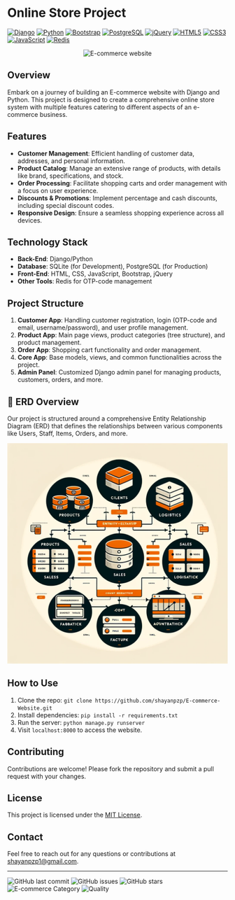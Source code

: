 # Online Store Project

[![Django](https://img.shields.io/badge/Django-5.0-brightgreen?logo=django)](https://www.djangoproject.com/)
[![Python](https://img.shields.io/badge/Python-3.12-blue?logo=python)](https://www.python.org/)
[![Bootstrap](https://img.shields.io/badge/Bootstrap-5.3-purple?logo=bootstrap)](https://getbootstrap.com/)
[![PostgreSQL](https://img.shields.io/badge/PostgreSQL-14.2-blue?logo=postgresql)](https://www.postgresql.org/)
[![jQuery](https://img.shields.io/badge/jQuery-3.6.0-blue?logo=jquery)](https://jquery.com/)
[![HTML5](https://img.shields.io/badge/HTML-5-orange?logo=html5)](https://developer.mozilla.org/en-US/docs/Web/Guide/HTML/HTML5)
[![CSS3](https://img.shields.io/badge/CSS-3-blue?logo=css3)](https://developer.mozilla.org/en-US/docs/Web/CSS)
[![JavaScript](https://img.shields.io/badge/JavaScript-ES6-yellow?logo=javascript)](https://www.ecma-international.org/publications-and-standards/standards/ecma-262/)
[![Redis](https://img.shields.io/badge/Redis-7.0-red?logo=redis)](https://redis.io/)

<p align="center"> <img src="https://www.zuplic.com/wp-content/uploads/2018/07/eCommerce-Animated-GIF.gif" alt="E-commerce website" /> </p>

## Overview
Embark on a journey of building an E-commerce website with Django and Python. This project is designed to create a comprehensive online store system with multiple features catering to different aspects of an e-commerce business.

## Features
- **Customer Management**: Efficient handling of customer data, addresses, and personal information.
- **Product Catalog**: Manage an extensive range of products, with details like brand, specifications, and stock.
- **Order Processing**: Facilitate shopping carts and order management with a focus on user experience.
- **Discounts & Promotions**: Implement percentage and cash discounts, including special discount codes.
- **Responsive Design**: Ensure a seamless shopping experience across all devices.

## Technology Stack
- **Back-End**: Django/Python
- **Database**: SQLite (for Development), PostgreSQL (for Production)
- **Front-End**: HTML, CSS, JavaScript, Bootstrap, jQuery
- **Other Tools**: Redis for OTP-code management

## Project Structure
1. **Customer App**: Handling customer registration, login (OTP-code and email, username/password), and user profile management.
2. **Product App**: Main page views, product categories (tree structure), and product management.
3. **Order App**: Shopping cart functionality and order management.
4. **Core App**: Base models, views, and common functionalities across the project.
5. **Admin Panel**: Customized Django admin panel for managing products, customers, orders, and more.

## 📐 ERD Overview

Our project is structured around a comprehensive Entity Relationship Diagram (ERD) that defines the relationships between various components like Users, Staff, Items, Orders, and more.

<p align="center"> <img src="backend\static\erd.WEBP" alt="Online_Store_Project_pzp"/> </p>

## How to Use
1. Clone the repo: `git clone https://github.com/shayanpzp/E-commerce-Website.git`
2. Install dependencies: `pip install -r requirements.txt`
3. Run the server: `python manage.py runserver`
4. Visit `localhost:8000` to access the website.

## Contributing
Contributions are welcome! Please fork the repository and submit a pull request with your changes.

## License
This project is licensed under the [MIT License](LICENSE).

## Contact
Feel free to reach out for any questions or contributions at [shayanpzp1@gmail.com](mailto:shayanpzp1@gmail.com).

---

![GitHub last commit](https://img.shields.io/github/last-commit/shayanpzp/E_commerce_Website)
![GitHub issues](https://img.shields.io/github/issues/shayanpzp/E_commerce_Website)
![GitHub stars](https://img.shields.io/github/stars/shayanpzp/E_commerce_Website?style=social)
![E-commerce Category](https://img.shields.io/badge/category-e--commerce-blue)
![Quality](https://img.shields.io/badge/quality-high-green)
